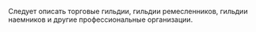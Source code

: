 Следует описать торговые гильдии, гильдии ремесленников, гильдии наемников и другие профессиональные организации.
